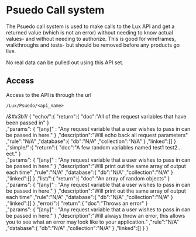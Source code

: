 # Psuedo Call system
The Psuedo call system is used to make calls to the Lux API and get a returned value (which is not an error) without needing to know actual values- and without needing to authorize. This is good for wireframes, walkthroughs and tests- but should be removed before any products go live. 

No real data can be pulled out using this API set. 

## Access
Access to the API is through the url 

```
/Lux/Psuedo/<api_name>
```


/*&#x3b1*/
{
	 "echo/":{
		 "return":{
			"doc":"All of the request variables that have been passed in"
		}		
		,"params": {
			"[any]" : "Any request variable that a user wishes to pass in can be passed in here."
		}
		,"description":"Will echo back all request parameters" 
		,"rule":"N/A"
		,"database":{
			 "db":"N/A"
			,"collection":"N/A"
		}
		,"linked":[]
	}
	,"simple/":{
		 "return":{
			"doc":"A few random variables named test1 test2... ect."
		}		
		,"params": {
			"[any]" : "Any request variable that a user wishes to pass in can be passed in here."
		}
		,"description":"Will print out the same array of output each time" 
		,"rule":"N/A"
		,"database":{
			 "db":"N/A"
			,"collection":"N/A"
		}
		,"linked":[]
	}
	,"list/":{
		 "return":{
			"doc":"An array of random objects"
		}		
		,"params": {
			"[any]" : "Any request variable that a user wishes to pass in can be passed in here."
		}
		,"description":"Will print out the same array of output each time" 
		,"rule":"N/A"
		,"database":{
			 "db":"N/A"
			,"collection":"N/A"
		}
		,"linked":[]
	}
	,"error/":{
		 "return":{
			"doc":"Throws an error"
		}		
		,"params": {
			"[any]" : "Any request variable that a user wishes to pass in can be passed in here."
		}
		,"description":"Will always throw an error, this allows you to see what an error may look like to your application." 
		,"rule":"N/A"
		,"database":{
			 "db":"N/A"
			,"collection":"N/A"
		}
		,"linked":[]
	}
}
